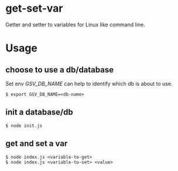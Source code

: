 # get-set-var
Getter and setter to variables for Linux like command line.

# Usage

## choose to use a db/database
Set env *GSV_DB_NAME* can help to identify which db is about to use.
```
$ export GSV_DB_NAME=<db-name>
```

## init a database/db
```
$ node init.js
```

## get and set a var
```
$ node index.js <variable-to-get>
$ node index.js <variable-to-set> <value>
```
